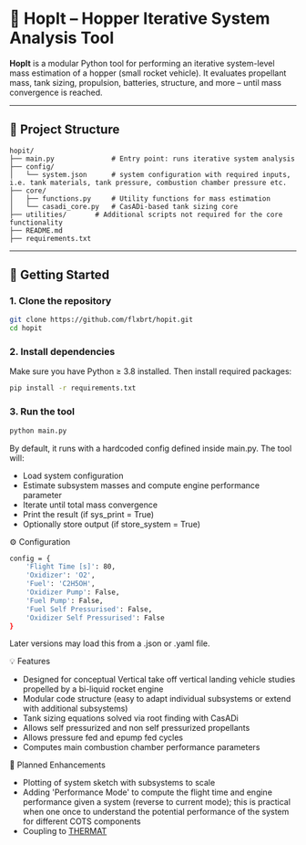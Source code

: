 # 🚀 HopIt – Hopper Iterative System Analysis Tool

**HopIt** is a modular Python tool for performing an iterative system-level mass estimation of a hopper (small rocket vehicle). It evaluates propellant mass, tank sizing, propulsion, batteries, structure, and more – until mass convergence is reached.

---

## 📁 Project Structure
```plaintext
hopit/
├── main.py              # Entry point: runs iterative system analysis
├── config/
│   └── system.json      # system configuration with required inputs, i.e. tank materials, tank pressure, combustion chamber pressure etc.
├── core/              
│   ├── functions.py	 # Utility functions for mass estimation
│   └── casadi_core.py	 # CasADi-based tank sizing core
├── utilities/		 # Additional scripts not required for the core functionality
├── README.md
├── requirements.txt	
```
---

## 🛫 Getting Started

### 1. Clone the repository

```bash
git clone https://github.com/flxbrt/hopit.git
cd hopit
```
### 2. Install dependencies
Make sure you have Python ≥ 3.8 installed. Then install required packages:

```bash
pip install -r requirements.txt
```
### 3. Run the tool
```bash
python main.py
```

By default, it runs with a hardcoded config defined inside main.py. The tool will:
- Load system configuration
- Estimate subsystem masses and compute engine performance parameter
- Iterate until total mass convergence
- Print the result (if sys_print = True)
- Optionally store output (if store_system = True)


⚙️ Configuration
```bash
config = {
    'Flight Time [s]': 80,
    'Oxidizer': 'O2',
    'Fuel': 'C2H5OH',
    'Oxidizer Pump': False,
    'Fuel Pump': False,
    'Fuel Self Pressurised': False,
    'Oxidizer Self Pressurised': False
}
```
Later versions may load this from a .json or .yaml file.

💡 Features
- Designed for conceptual Vertical take off vertical landing vehicle studies propelled by a bi-liquid rocket engine
- Modular code structure (easy to adapt individual subsystems or extend with additional subsystems)
- Tank sizing equations solved via root finding with CasADi
- Allows self pressurized and non self pressurized propellants
- Allows pressure fed and epump fed cycles
- Computes main combustion chamber performance parameters

🚀 Planned Enhancements
- Plotting of system sketch with subsystems to scale
- Adding 'Performance Mode' to compute the flight time and engine performance given a system (reverse to current mode); this is practical when one once to understand the potential performance of the system for different COTS components
- Coupling to [THERMAT](https://github.com/flxbrt/THERMAT)
